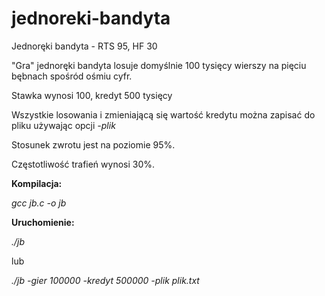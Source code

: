 # jednoreki-bandyta
Jednoręki bandyta - RTS 95, HF 30

"Gra" jednoręki bandyta losuje domyślnie 100 tysięcy wierszy na pięciu bębnach spośród ośmiu cyfr.

Stawka wynosi 100, kredyt 500 tysięcy


Wszystkie losowania i zmieniającą się wartość kredytu można zapisać do pliku używając opcji _-plik_

Stosunek zwrotu jest na poziomie 95%.

Częstotliwość trafień wynosi 30%.



**Kompilacja:**

_gcc jb.c -o jb_

**Uruchomienie:**

_./jb_

lub

_./jb -gier 100000 -kredyt 500000 -plik plik.txt_


